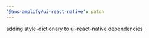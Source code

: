 ```yaml
---
'@aws-amplify/ui-react-native': patch
---
```


adding style-dictionary to ui-react-native dependencies

